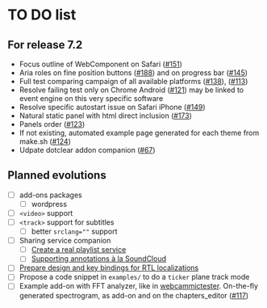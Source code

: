 TO DO list
==========

For release 7.2
---------------

 - Focus outline of WebComponent on Safari ([#151](#151))
 - Aria roles on fine position buttons ([#188](#188)) and on progress bar ([#145](#145))
 - Full test comparing campaign of all available platforms ([#138](#138)), ([#113](#113))
 - Resolve failing test only on Chrome Android ([#121](#121)) may be linked to event engine on this very specific software
 - Resolve specific autostart issue on Safari iPhone ([#149](#149))
 - Natural static panel with html direct inclusion ([#173](#173))
 - Panels order ([#123](#123))
 - If not existing, automated example page generated for each theme from make.sh ([#124](#124))
 - Udpate dotclear addon companion ([#67](#67))

Planned evolutions
------------------

- [ ] add-ons packages
    - [ ] wordpress
- [ ] `<video>` support
- [ ] `<track>` support for subtitles
	- [ ] better `srclang=""` support
- [ ] Sharing service companion
    - [ ] [Create a real playlist service](https://github.com/dascritch/cpu-audio/issues/8)
    - [ ] [Supporting annotations à la SoundCloud](https://github.com/dascritch/cpu-audio/issues/10)
- [ ] [Prepare design and key bindings for RTL localizations](https://github.com/dascritch/cpu-audio/issues/26)
- [ ] Propose a code snippet in `examples/` to do a `ticker` plane track mode
- [ ] Example add-on with FFT analyzer, like in [webcammictester](https://webcammictest.com/check-mic.html). On-the-fly generated spectrogram, as add-on and on the chapters_editor ([#117](#117))
